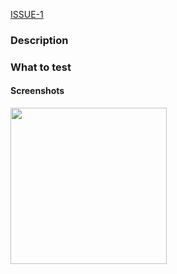 [ISSUE-1](https://github.com/app-shack/as-boilerplate-flutter/issues/1)

### Description


### What to test


#### Screenshots 
<p float="left">
<img width="250" tag="image" src="ImageLinkHere" />
</p>
